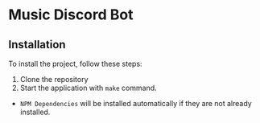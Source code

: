 # Music Discord Bot

## Installation

To install the project, follow these steps:

1. Clone the repository
2. Start the application with `make` command.
  * `NPM Dependencies` will be installed automatically if they are not already installed.